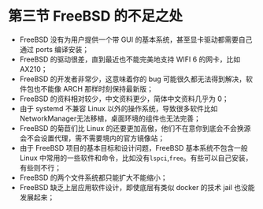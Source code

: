 # 第三节 FreeBSD 的不足之处

- FreeBSD 没有为用户提供一个带 GUI 的基本系统，甚至显卡驱动都需要自己通过 ports 编译安装；
- FreeBSD 的驱动很差，直到最近也不能完美地支持 WIFI 6 的网卡，比如 AX210；
- FreeBSD 的开发者非常少，这意味着你的 bug 可能很久都无法得到解决，软件包也不能像 ARCH 那样时刻保持最新版；
- FreeBSD 的资料相对较少，中文资料更少，简体中文资料几乎为 0；
- 由于 systemd 不兼容 Linux 以外的操作系统，导致很多软件比如 NetworkManager无法移植，桌面环境的组件也无法完善；
- FreeBSD 的菊苣们比 Linux 的还要更加高傲，他们不在意你到底会不会换源会不会设置代理，需不需要境内的官方镜像站；
- 由于 FreeBSD 项目的基本目标和设计问题，FreeBSD 基本系统不包含一般 Linux 中常用的一些软件和命令，比如没有`lspci`,`free`。有些可以自己安装，有些则不行；
- FreeBSD 的两个文件系统都只能扩大不能缩小；
- FreeBSD 缺乏上层应用软件设计，即使底层有类似 docker 的技术 jail 也没能发展起来；
